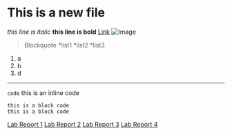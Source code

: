 # This is a new file
*this line is italic*
**this line is bold**
[Link](https://jiayid77.github.io/cse15l-lab-reports/)
![Image](https://www.rd.com/wp-content/uploads/2021/01/GettyImages-1175550351.jpg)
> Blockquote
*list1
*list2
*list3
1. a
2. b
3. d
---
`code` this is an inline code
```
this is a block code
this is a block code
```
[Lab Report 1](https://jiayid77.github.io/cse15l-lab-reports/lab-report-1-week-0.html)
[Lab Report 2](https://jiayid77.github.io/cse15l-lab-reports/lab-report-2-week-1.html)
[Lab Report 3](https://jiayid77.github.io/cse15l-lab-reports/lab-report-2-week-3.html)
[Lab Report 4](https://jiayid77.github.io/cse15l-lab-reports/lab-report-3-week-5.html)

